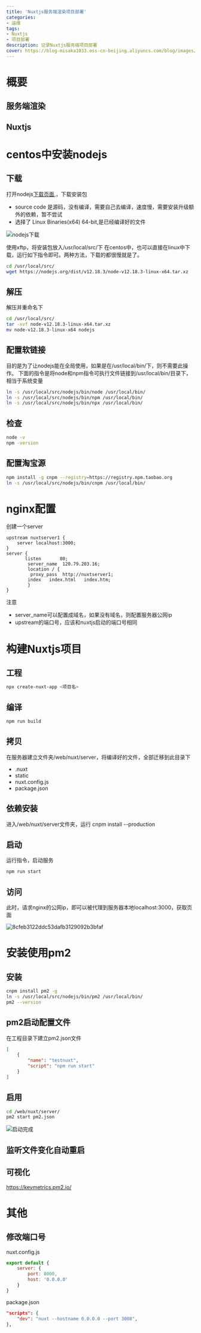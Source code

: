 ```yaml
---
title: 'Nuxtjs服务端渲染项目部署'
categories:
- 运维
tags: 
- Nuxtjs
- 项目部署
description: 记录Nuxtjs服务端项目部署
cover: https://blog-misaka1033.oss-cn-beijing.aliyuncs.com/blog/images/1599308368190.webp
---
```

# 概要
## 服务端渲染
## Nuxtjs

# centos中安装nodejs
## 下载

打开nodejs[下载页面](https://nodejs.org/en/download/),，下载安装包
* source code 是源码，没有编译，需要自己去编译，速度慢，需要安装升级额外的依赖，暂不尝试
* 选择了 Linux Binaries(x64) 64-bit,是已经编译好的文件

![nodejs下载](https://blog-misaka1033.oss-cn-beijing.aliyuncs.com/blog/images/微信截图_20200908005435.webp)

使用xftp，将安装包放入/usr/local/src/下
在centos中，也可以直接在linux中下载，运行如下指令即可。两种方法，下载的都很慢就是了。
``` bash
cd /usr/local/src/
wget https://nodejs.org/dist/v12.18.3/node-v12.18.3-linux-x64.tar.xz
```
## 解压
解压并重命名下
``` bash
cd /usr/local/src/
tar -xvf node-v12.18.3-linux-x64.tar.xz
mv node-v12.18.3-linux-x64 nodejs
```
## 配置软链接
目的是为了让nodejs能在全局使用，如果是在/usr/local/bin/下，则不需要此操作。
下面的指令是将node和npm指令可执行文件链接到/usr/local/bin/目录下，相当于系统变量

``` bash
ln -s /usr/local/src/nodejs/bin/node /usr/local/bin/
ln -s /usr/local/src/nodejs/bin/npm /usr/local/bin/
ln -s /usr/local/src/nodejs/bin/npx /usr/local/bin/
```

## 检查

``` bash
node -v
npm -version
```
## 配置淘宝源

``` bash
npm install -g cnpm --registry=https://registry.npm.taobao.org
ln -s /usr/local/src/nodejs/bin/cnpm /usr/local/bin/
```

# nginx配置
创建一个server
```
upstream nuxtserver1 {
	server localhost:3000;
}
server {
       listen       80;
        server_name  120.79.203.16;
        location / {
	     proxy_pass  http://nuxtserver1;
	    index	index.html   index.htm;
        }
}
```
注意
* server_name可以配置成域名，如果没有域名，则配置服务器公网ip
* upstream的端口号，应该和nuxtjs启动的端口号相同

# 构建Nuxtjs项目
## 工程
``` bash
npx create-nuxt-app <项目名>
```
## 编译
``` bash
npm run build
```
## 拷贝
在服务器建立文件夹/web/nuxt/server，将编译好的文件，全部迁移到此目录下
* .nuxt
* static
* nuxt.config.js
* package.json

## 依赖安装
进入/web/nuxt/server文件夹，运行 cnpm install --production

## 启动
运行指令，启动服务
``` bash
npm run start
```

## 访问
此时，请求nginx的公网ip，即可以被代理到服务器本地localhost:3000，获取页面

![8cfeb3122ddc53dafb3129092b3bfaf](https://blog-misaka1033.oss-cn-beijing.aliyuncs.com/blog/images/8cfeb3122ddc53dafb3129092b3bfaf.webp)

# 安装使用pm2

## 安装

``` bash
cnpm install pm2 -g
ln -s /usr/local/src/nodejs/bin/pm2 /usr/local/bin/
pm2 --version
```
## pm2启动配置文件
在工程目录下建立pm2.json文件
``` json
[
    {
        "name": "testnuxt",
        "script": "npm run start"
    }
]
```
## 启用
``` bash
cd /web/nuxt/server/
pm2 start pm2.json
```
![启动完成](https://blog-misaka1033.oss-cn-beijing.aliyuncs.com/blog/images/微信截图_20200908011037.webp)

## 监听文件变化自动重启

## 可视化
https://keymetrics.pm2.io/

# 其他
## 修改端口号
nuxt.config.js
``` javascript
export default {
    server: {
        port: 8000,
        host: '0.0.0.0'
    }
}

```

package.json
``` json
"scripts": {
    "dev": "nuxt --hostname 0.0.0.0 --port 3008",
},
```
